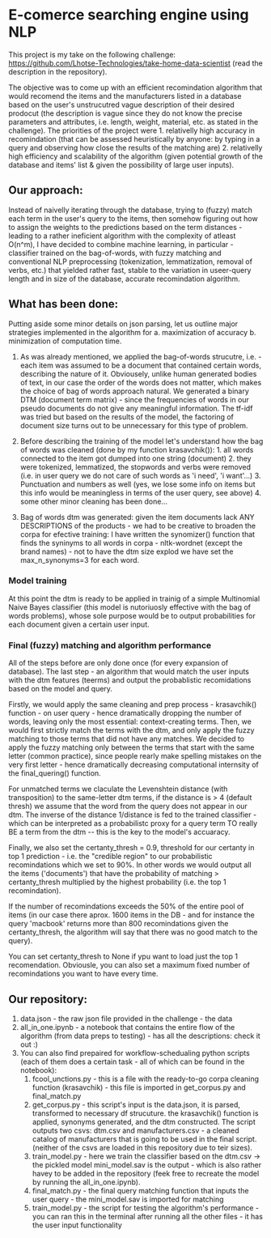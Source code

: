 # E-comerce searching engine using NLP

This project is my take on the following challenge: https://github.com/Lhotse-Technologies/take-home-data-scientist (read the description in the repository).

The objective was to come up with an efficient recomindation algorithm that would recomend the items and the manufacturers listed in a database based on the user's unstrucutred vague description of their desired prodocut (the description is vague since they do not know the precise parameters and attributes, i.e. length, weight, material, etc. as stated in the challenge). The priorities of the project were 1. relativelly high accuracy in recomindation (that can be assessed heuristically by anyone: by typing in a query and observing how close the results of the matching are) 2. relativelly high efficiency and scalability of the algorithm (given potential growth of the database and items' list & given the possibility of large user inputs).


## Our approach:

Instead of naivelly iterating through the database, trying to (fuzzy) match each term in the user's query to the items, then somehow figuring out how to assign the weights to the predictions based on the term distances - leading to a rather ineficient algorithm with the complexity of atleast O(n^m), I have decided to combine machine learning, in particular - classifier trained on the bag-of-words, with fuzzy matching and conventional NLP preprocessing (tokenization, lemmatization, removal of verbs, etc.) that yielded rather fast, stable to the variation in useer-query length and in size of the database, accurate recomindation algorithm. 


## What has been done:

Putting aside some minor details on json parsing, let us outline major strategies implemented in the algorithm for  a. maximization of accuracy b. minimization of computation time.

1. As was already mentioned, we applied the bag-of-words strucutre, i.e. - each item was assumed to be a document that contained certain words, describing the nature of it. Obviousely, unlike human generated bodies of text, in our case the order of the words does not matter, which makes the choice of bag of words approach natural. We generated a binary DTM (document term matrix) - since the frequencies of words in our pseudo documents do not give any meaningful information. The tf-idf was tried but based on the results of the model, the factoring of document size turns out to be unnecessary for this type of problem. 
2. Before describing the training of the model let's understand how the bag of words was cleaned (done by my function krasavchik()):
        1. all words connected to the item got dumped into one string (document)
        2. they were tokenized, lemmatized, the stopwords and verbs were removed (i.e. in user query we do not care of such words as 'i need', 'i want'...)
        3. Punctuation and numbers as well (yes, we lose some info on items but this info would be meaningless in terms of the user query, see above)
        4. some other minor cleaning has been done...

3. Bag of words dtm was generated: given the item documents lack ANY DESCRIPTIONS of the products - we had to be creative to broaden the corpa for efective training:
I have written the synomizer() function that finds the syninyms to all words in corpa - nltk-wordnet (except the brand names) - not to have the dtm size explod we have set the max_n_synonyms=3 for each word.


### Model training 

At this point the dtm is ready to be applied in trainig of a simple Multinomial Naive Bayes classifier (this model is nutoriuosly effective with the bag of words problems), whose sole purpose would be to output probabilities for each document given a certain user input.


### Final (fuzzy) matching and algorithm performance

All of the steps before are only done once (for every expansion of database). The last step - an algorithm that would match the user inputs with the dtm features (teerms) and output the probablistic recomidations based on the model and query. 

Firstly, we would apply the same cleaning and prep process - krasavchik() function - on user query - hence dramatically dropping the number of words, leaving only the most essential: context-creating terms. Then, we would first strictly match the terms with the dtm, and only apply the fuzzy matching to those terms that did not have any matches. We decided to apply the fuzzy matching only between the terms that start with the same letter (common practice), since people rearly make spelling mistakes on the very first letter - hence dramatically decreasing computational internsity of the final_quering() function. 

For unmatched terms we claculate the Levenshtein distance (with transposition) to the same-letter dtm terms, if the distance is > 4 (default thresh) we assume that the word from the query does not appear in our dtm. The inverse of the distance 1/distance is fed to the trained classifier - which can be interpreted as a probabilistc proxy for a query term TO really BE a term from the dtm -- this is the key to the model's accuaracy.  

Finally, we also set the certanty_thresh = 0.9, threshold for our certanty in top 1 prediction - i.e. the "credible region" to our probabilistic recomindations which we set to 90%. In other words we would output all the items ('documents') that have the probability of matching > certanty_thresh multiplied by the highest probability (i.e. the top 1 recomindation). 

If the number of recomindations exceeds the 50% of the entire pool of items (in our case there aprox. 1600 items in the DB - and for instance the query 'macbook' returns more than 800 recomindations given the certanty_thresh, the algorithm will say that there was no good match to the query).

You can set certanty_thresh to None if ypu want to load just the top 1 recomendation. Obviousle, you can also set a maximum fixed number of recomindations you want to have every time. 


## Our repository:
1. data.json - the raw json file provided in the challenge - the data
2. all_in_one.ipynb - a notebook that contains the entire flow of the algorithm (from data preps to testing) - has all the descriptions: check it out :)
3. You can also find prepaired for workflow-schedualing python scripts (each of them does a certain task - all of which can be found in the notebook):
    1. fcool_unctions.py - this is a file with the ready-to-go corpa cleaning function (krasavchik) - this file is imported in get_corpus.py and final_match.py 
    2. get_corpus.py - this script's input is the data.json, it is parsed, transformed to necessary df strucuture. the krasavchik() function is applied, synonyms generated, and the dtm constructed. The script outputs two csvs: dtm.csv and manufacturers.csv - a cleaned catalog of manufacturers that is going to be used in the final script. (neither of the csvs are loaded in this repository due to teir sizes).
    3. train_model.py - here we train the classifier based on the dtm.csv -> the pickled model mini_model.sav is the output - which is also rather havey to be added in the repository (feek free to recreate the model by running the all_in_one.ipynb).
    4. final_match.py - the final query matching function that inputs the user query - the mini_model.sav is imported for matching
    5. train_model.py - the script for testing the algorithm's performance - you can ran this in the terminal after running all the other files - it has the user input functionality
